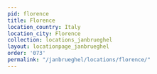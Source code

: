 ```yaml
---
pid: florence
title: Florence
location_country: Italy
location_city: Florence
collection: locations_janbrueghel
layout: locationpage_janbrueghel
order: '073'
permalink: "/janbrueghel/locations/florence/"
---
```

